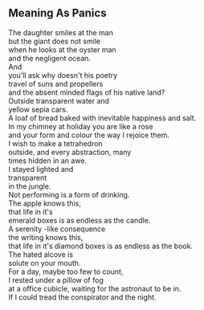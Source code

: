 Meaning As Panics
-----------------
The daughter smiles at the man  
but the giant does not smile  
when he looks at the oyster man  
and the negligent ocean.  
And  
you'll ask why doesn't his poetry  
travel of suns and propellers  
and the absent minded flags of his native land?  
Outside transparent water and  
yellow sepia cars.  
A loaf of bread baked with inevitable happiness and salt.  
In my chimney at holiday you are like a rose  
and your form and colour the way I rejoice them.  
I wish to make a tetrahedron  
outside, and every abstraction, many  
times hidden in an awe.  
I stayed lighted and  
transparent  
in the jungle.  
Not performing is a form of drinking.  
The apple knows this,  
that life in it's  
emerald boxes is as endless as the candle.  
A serenity -like consequence  
the writing knows this,  
that life in it's diamond boxes is as endless as the book.  
The hated alcove is  
solute on your mouth.  
For a day, maybe too few to count,  
I rested under a pillow of fog  
at a office cubicle, waiting for the astronaut to be in.  
If I could tread the conspirator and the night.  
